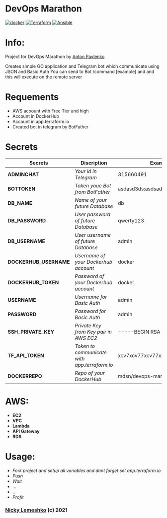 # DevOps Marathon

[![docker](https://github.com/nlemeshko/DevOps-Marathon/actions/workflows/docker.yml/badge.svg)](https://github.com/nlemeshko/DevOps-Marathon/actions/workflows/docker.yml)
[![Terraform](https://github.com/nlemeshko/DevOps-Marathon/actions/workflows/terraform.yml/badge.svg)](https://github.com/nlemeshko/DevOps-Marathon/actions/workflows/terraform.yml)
[![Ansible](https://github.com/nlemeshko/DevOps-Marathon/actions/workflows/ansible.yml/badge.svg)](https://github.com/nlemeshko/DevOps-Marathon/actions/workflows/ansible.yml)

# Info:

Project for DevOps Marathon by [Anton Pavlenko](https://www.youtube.com/channel/UC_hvS-IJ_SY04Op14v3l4Lg)

Creates simple GO application and Telegram bot which communicate using JSON and Basic Auth
You can send to Bot /command [example] and and this will execute on the remote server

# Requements

- AWS acoount with Free Tier and high
- Account in DockerHub
- Account in app.terraform.io
- Created bot in telegram by BotFather


# Secrets

 | Secrets | Discription | Example |
| ------ | ------ | ------ |
| **ADMINCHAT** | *Your id in Telegram* | 315660491
| **BOTTOKEN** | *Token youe Bot from BotFather* | asdasd3ds:asdsad3773dhd37d37d
| **DB_NAME** | *Name of your future Database* | db
| **DB_PASSWORD** | *User password of future Database* | qwerty123
| **DB_USERNAME** | *User username of future Database* | admin
| **DOCKERHUB_USERNAME** | *Username of your Dockerhub account* | docker
| **DOCKERHUB_TOKEN** | *Password of your Dockerhub account* | docker
| **USERNAME** | *Username for Basic Auth* | admin
| **PASSWORD** | *Password for Basic Auth* | admin
| **SSH_PRIVATE_KEY** | *Private Key from Key pair in AWS EC2* | -----BEGIN RSA PRIVATE KEY...
| **TF_API_TOKEN** | *Token to communicate with app.terraform.io* | xcv7xcv77xcv77xxcv
| **DOCKERREPO** | *Repo of your DockerHub* | mdsn/devops-marathon



# AWS:

- **EC2**
- **VPC** 
- **Lambda**
- **API Gateway**
- **RDS**

# Usage:

- *Fork project and setup all variables and dont forget set app.terraform.io*
- *Push*
- *Wait*
- ...
- ..
- *Profit*


### [Nicky Lemeshko](https://mdsn.tk) (c) 2021
